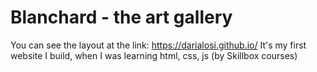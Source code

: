 # Blanchard - the art gallery
You can see the layout at the link: https://darialosi.github.io/
It's my first website I build, when I was learning html, css, js (by Skillbox courses)
